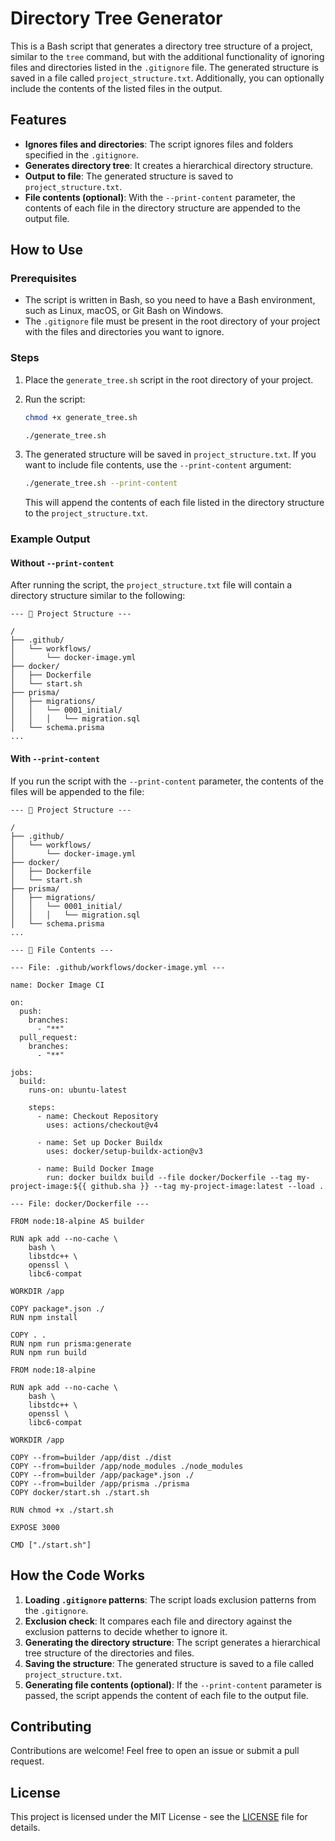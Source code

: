 # Directory Tree Generator

This is a Bash script that generates a directory tree structure of a project, similar to the `tree` command, but with the additional functionality of ignoring files and directories listed in the `.gitignore` file. The generated structure is saved in a file called `project_structure.txt`. Additionally, you can optionally include the contents of the listed files in the output.

## Features

- **Ignores files and directories**: The script ignores files and folders specified in the `.gitignore`.
- **Generates directory tree**: It creates a hierarchical directory structure.
- **Output to file**: The generated structure is saved to `project_structure.txt`.
- **File contents (optional)**: With the `--print-content` parameter, the contents of each file in the directory structure are appended to the output file.

## How to Use

### Prerequisites

- The script is written in Bash, so you need to have a Bash environment, such as Linux, macOS, or Git Bash on Windows.
- The `.gitignore` file must be present in the root directory of your project with the files and directories you want to ignore.

### Steps

1. Place the `generate_tree.sh` script in the root directory of your project.
2. Run the script:

   ```bash
   chmod +x generate_tree.sh

   ./generate_tree.sh
   ```

3. The generated structure will be saved in `project_structure.txt`. If you want to include file contents, use the `--print-content` argument:

   ```bash
   ./generate_tree.sh --print-content
   ```

   This will append the contents of each file listed in the directory structure to the `project_structure.txt`.

### Example Output

#### Without `--print-content`

After running the script, the `project_structure.txt` file will contain a directory structure similar to the following:

```
--- 📁 Project Structure ---

/
├── .github/
│   └── workflows/
│       └── docker-image.yml
├── docker/
│   ├── Dockerfile
│   └── start.sh
├── prisma/
│   ├── migrations/
│   │   └── 0001_initial/
│   │   │   └── migration.sql
│   └── schema.prisma
...
```

#### With `--print-content`

If you run the script with the `--print-content` parameter, the contents of the files will be appended to the file:

```
--- 📁 Project Structure ---

/
├── .github/
│   └── workflows/
│       └── docker-image.yml
├── docker/
│   ├── Dockerfile
│   └── start.sh
├── prisma/
│   ├── migrations/
│   │   └── 0001_initial/
│   │   │   └── migration.sql
│   └── schema.prisma
...

--- 📄 File Contents ---

--- File: .github/workflows/docker-image.yml ---

name: Docker Image CI

on:
  push:
    branches:
      - "**"
  pull_request:
    branches:
      - "**"

jobs:
  build:
    runs-on: ubuntu-latest

    steps:
      - name: Checkout Repository
        uses: actions/checkout@v4

      - name: Set up Docker Buildx
        uses: docker/setup-buildx-action@v3

      - name: Build Docker Image
        run: docker buildx build --file docker/Dockerfile --tag my-project-image:${{ github.sha }} --tag my-project-image:latest --load .

--- File: docker/Dockerfile ---

FROM node:18-alpine AS builder

RUN apk add --no-cache \
    bash \
    libstdc++ \
    openssl \
    libc6-compat

WORKDIR /app

COPY package*.json ./
RUN npm install

COPY . .
RUN npm run prisma:generate
RUN npm run build

FROM node:18-alpine

RUN apk add --no-cache \
    bash \
    libstdc++ \
    openssl \
    libc6-compat

WORKDIR /app

COPY --from=builder /app/dist ./dist
COPY --from=builder /app/node_modules ./node_modules
COPY --from=builder /app/package*.json ./
COPY --from=builder /app/prisma ./prisma
COPY docker/start.sh ./start.sh

RUN chmod +x ./start.sh

EXPOSE 3000

CMD ["./start.sh"]
```

## How the Code Works

1. **Loading `.gitignore` patterns**: The script loads exclusion patterns from the `.gitignore`.
2. **Exclusion check**: It compares each file and directory against the exclusion patterns to decide whether to ignore it.
3. **Generating the directory structure**: The script generates a hierarchical tree structure of the directories and files.
4. **Saving the structure**: The generated structure is saved to a file called `project_structure.txt`.
5. **Generating file contents (optional)**: If the `--print-content` parameter is passed, the script appends the content of each file to the output file.

## Contributing

Contributions are welcome! Feel free to open an issue or submit a pull request.

## License

This project is licensed under the MIT License - see the [LICENSE](LICENSE) file for details.

